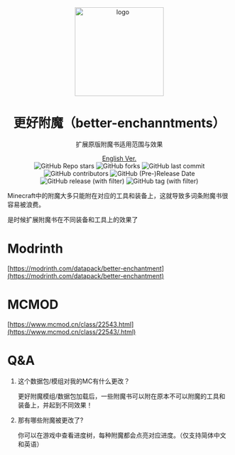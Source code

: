 <div align="center">
    <img align="center" src="https://raw.githubusercontent.com/whwdzg/better-enchantments/main/pack.png" alt="logo" width="200">
    <h1 align="center">更好附魔（better-enchanntments）</h1>
    <p align="enter">扩展原版附魔书适用范围与效果</p>
    <a href="https://github.com/whwdzg/better-enchantments/blob/main/README-en.md">English Ver.</a>
    </br>
    <img alt="GitHub Repo stars" src="https://img.shields.io/github/stars/whwdzg/better-enchantments">
    <img alt="GitHub forks" src="https://img.shields.io/github/forks/whwdzg/better-enchantments">
    <img alt="GitHub last commit" src="https://img.shields.io/github/last-commit/whwdzg/better-enchantments">
    <img alt="GitHub contributors" src="https://img.shields.io/github/contributors/whwdzg/better-enchantments">
    <img alt="GitHub (Pre-)Release Date" src="https://img.shields.io/github/release-date-pre/whwdzg/better-enchantments">
    <img alt="GitHub release (with filter)" src="https://img.shields.io/github/v/release/whwdzg/better-enchantments">
    <img alt="GitHub tag (with filter)" src="https://img.shields.io/github/v/tag/whwdzg/better-enchantments">
    </br>
</div>


Minecraft中的附魔大多只能附在对应的工具和装备上，这就导致多词条附魔书很容易被浪费。

是时候扩展附魔书在不同装备和工具上的效果了

# Modrinth
[https://modrinth.com/datapack/better-enchantment](https://modrinth.com/datapack/better-enchantment)

# MCMOD
[https://www.mcmod.cn/class/22543.html](https://www.mcmod.cn/class/22543/.html)

# Q&A
1. 这个数据包/模组对我的MC有什么更改？

   更好附魔模组/数据包加载后，一些附魔书可以附在原本不可以附魔的工具和装备上，并起到不同效果！
   
2. 那有哪些附魔被更改了?

   你可以在游戏中查看进度树，每种附魔都会点亮对应进度。（仅支持简体中文和英语）
